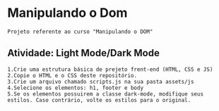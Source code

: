 # Manipulando o Dom
    Projeto referente ao curso "Manipulando o DOM"

## Atividade: Light Mode/Dark Mode
    1.Crie uma estrutura básica de prejeto frent-end (HTML, CSS e JS)
    2.Copie o HTML e o CSS deste repositório.
    3.Crie um arquivo chamado scripts.js na sua pasta assets/js
    4.Selecione os elementos: h1, footer e body
    5.Se os elementos possuirem a classe dark-mode, modifique seus estilos. Caso contrário, volte os estilos para o original. 